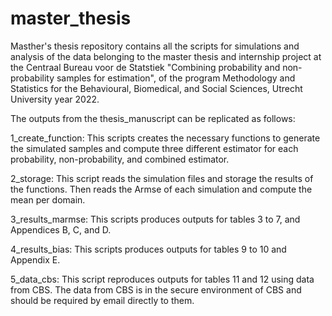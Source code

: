 # master_thesis
Masther's thesis repository contains all the scripts for simulations and analysis of the data
belonging to the master thesis and internship project at the Centraal Bureau voor de 
Statstiek "Combining probability and non-probability samples for estimation", 
of the program Methodology and Statistics for the Behavioural, Biomedical, and Social Sciences, 
Utrecht University year 2022.


The outputs from the thesis_manuscript can be replicated as follows: 

1_create_function: This scripts creates the necessary functions to generate the
simulated samples and compute three different estimator for each 
probability, non-probability, and combined estimator.

2_storage: This script reads the simulation files and storage the results of the functions.
Then reads the Armse of each simulation and compute the mean per domain.

3_results_marmse: This scripts produces outputs for tables 3 to 7, and Appendices
B, C, and D.

4_results_bias: This scripts produces outputs for tables 9 to 10 and Appendix E.

5_data_cbs: This script reproduces outputs for tables 11 and 12 using data from
CBS. The data from CBS is in the secure environment of CBS and should be required by
email directly to them.
